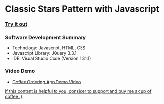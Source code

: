# Classic Stars Pattern with Javascript

### [Try it out](https://ngaisteve1.github.io/StarsPatternJS/#)

### Software Development Summary
- Technology: Javascript, HTML, CSS
- Javascript Library: JQuery 3.3.1
- IDE: Visual Studio Code (Version 1.31.1)

### Video Demo
- [Coffee Ordering App Demo Video](https://www.youtube.com/watch?v=cQTclxzFOuM)

[If this content is helpful to you, consider to support and buy me a cup of coffee :) ](https://ko-fi.com/V7V2PN67)
